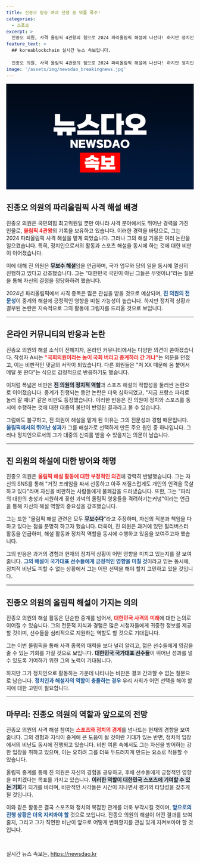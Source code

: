```yaml
---
title: 진종오 방송 여야 전쟁 중 악플 폭주!
categories:
  - 스포츠
excerpt: >
  진종오 의원, 사격 올림픽 4관왕의 힘으로 2024 파리올림픽 해설에 나선다! 하지만 정치인의 해설에 대한 논란과 비난이 끊이지 않고 있다. 무보수로 임하는 그의 발언에 귀추가 주목된다. 클릭해서 더 알아보세요!
feature_text: >
  ## koreablockchain 실시간 뉴스 속보입니다.

  진종오 의원, 사격 올림픽 4관왕의 힘으로 2024 파리올림픽 해설에 나선다! 하지만 정치인의 해설에 대한 논란과 비난이 끊이지 않고 있다. 무보수로 임하는 그의 발언에 귀추가 주목된다. 클릭해서 더 알아보세요!
image: '/assets/img/newsdao_breakingnews.jpg'
---
```


<p><img src="/assets/img/newsdao_breakingnews.jpg" alt="koreablockchain 속보" /></p>

<h2 data-ke-size="size26">진종오 의원의 파리올림픽 사격 해설 배경</h2>

<p data-ke-size="size16">진종오 의원은 국민의힘 최고위원일 뿐만 아니라 사격 분야에서도 뛰어난 경력을 가진 인물로, <b><span style="color: #ee2323;">올림픽 4관왕</span></b>의 기록을 보유하고 있습니다. 이러한 경력을 바탕으로, 그는 2024 파리올림픽 사격 해설을 맡게 되었습니다. 그러나 그의 해설 기용은 여러 논란을 일으켰습니다. 특히, 정치인으로서의 활동과 스포츠 해설을 동시에 하는 것에 대한 비판이 이어졌습니다.</p>

<p data-ke-size="size16">이에 대해 진 의원은 <b><span style="background-color: #21538527;">무보수 해설</span></b>임을 언급하며, 국가 업무와 당의 일을 동시에 열심히 진행하고 있다고 강조했습니다. 그는 "대한민국 국민이 아닌 그들은 무엇이냐"라는 질문을 통해 자신의 결정을 정당화하려 했습니다.</p>

<p data-ke-size="size16">2024년 파리올림픽에서 사격 종목은 많은 관심을 받을 것으로 예상되며, <b><span style="color: #1a5490;">진 의원의 전문성</span></b>이 중계와 해설에 긍정적인 영향을 미칠 가능성이 높습니다. 하지만 정치적 상황과 결부된 논란은 지속적으로 그의 활동에 그림자를 드리울 것으로 보입니다.</p>

<hr>

<h2 data-ke-size="size26">온라인 커뮤니티의 반응과 논란</h2>

<p data-ke-size="size16">진종오 의원의 해설 소식이 전해지자, 온라인 커뮤니티에서는 다양한 의견이 쏟아졌습니다. 작성자 A씨는 <b><span style="color: #ee2323;">"국회의원이라는 놈이 국회 버리고 중계하러 간 거냐"</span></b>는 의문을 던졌고, 이는 비판적인 댓글의 서막이 되었습니다. 다른 회원들은 "저 XX 때문에 옴 붙어서 메달 못 딴다"는 식으로 감정적으로 반응하기도 했습니다.</p>

<p data-ke-size="size16">이처럼 폭넓은 비판은 <b><span style="background-color: #21538527;">진 의원의 정치적 역할</span></b>과 스포츠 해설의 적합성을 둘러싼 논란으로 이어졌습니다. 중계가 진행되는 동안 논란은 더욱 심화되었고, "지금 프랑스 파리로 놀러 갈 때냐" 같은 비판도 등장했습니다. 이러한 반응은 진 의원이 정치와 스포츠를 동시에 수행하는 것에 대한 대중의 불만이 반영된 결과라고 볼 수 있습니다.</p>

<p data-ke-size="size16">그럼에도 불구하고, 진 의원이 해설을 맡게 된 이유는 그의 전문성과 경험 때문입니다. <b><span style="color: #1a5490;">올림픽에서의 뛰어난 성과</span></b>가 그를 해설가로 선택하게 만든 주요 원인 중 하나입니다. 그러나 정치인으로서의 그가 대중의 신뢰를 받을 수 있을지는 의문이 남습니다.</p>

<hr>

<h2 data-ke-size="size26">진 의원의 해설에 대한 방어와 해명</h2>

<p data-ke-size="size16">진종오 의원은 <b><span style="color: #ee2323;">올림픽 해설 활동에 대한 부정적인 의견</span></b>에 강력히 반발했습니다. 그는 자신의 SNS를 통해 "거짓 프레임을 짜서 선동하고 아주 저질스럽게도 개인의 인격을 묵살하고 있다"라며 자신을 비판하는 사람들에게 불쾌감을 드러냈습니다. 또한, 그는 "파리의 대한의 총성과 시원하게 꽂힌 과녁의 올림픽 영웅들을 격려하기는커녕"이라는 언급을 통해 자신의 해설 역할의 중요성을 강조했습니다.</p>

<p data-ke-size="size16">그는 또한 "올림픽 해설 관련은 모두 <b><span style="background-color: #21538527;">무보수다</span></b>"라고 주장하며, 자신의 직분과 책임을 다하고 있다는 점을 분명히 하고자 했습니다. 더욱이, 진 의원은 과거에 있던 필리버스터 활동을 언급하며, 해설 활동과 정치적 역할을 동시에 수행하고 있음을 보여주고자 했습니다.</p>

<p data-ke-size="size16">그의 반응은 과거의 경험과 현재의 정치적 상황이 어떤 영향을 미치고 있는지를 잘 보여줍니다. <b><span style="color: #1a5490;">그의 해설이 국가대표 선수들에게 긍정적인 영향을 미칠 것</span></b>이라고 믿는 동시에, 정치적 비난도 피할 수 없는 상황에서 그는 어떤 선택을 해야 할지 고민하고 있을 것입니다.</p>

<hr>

<h2 data-ke-size="size26">진종오 의원의 올림픽 해설이 가지는 의의</h2>

<p data-ke-size="size16">진종오 의원의 해설 활동은 단순한 중계를 넘어서, <b><span style="color: #ee2323;">대한민국 사격의 미래</span></b>에 대한 논의로 이어질 수 있습니다. 그의 전문적 지식과 경험은 많은 시청자들에게 귀중한 정보를 제공할 것이며, 선수들을 심리적으로 지원하는 역할도 할 것으로 기대됩니다.</p>

<p data-ke-size="size16">그는 이번 올림픽을 통해 사격 종목의 매력을 보다 널리 알리고, 젊은 선수들에게 영감을 줄 수 있는 기회를 가질 것으로 보입니다. <b><span style="background-color: #21538527;">대한민국 국가대표 선수들</span></b>이 뛰어난 성과를 낼 수 있도록 기여하기 위한 그의 노력이 기대됩니다.</p>

<p data-ke-size="size16">하지만 그가 정치인으로 활동하는 가운데 나타나는 비판은 결코 간과할 수 없는 질문으로 남습니다. <b><span style="color: #1a5490;">정치인과 해설자의 역할이 충돌하는 경우</span></b> 우리 사회가 어떤 선택을 해야 할지에 대한 고민이 필요합니다.</p>

<hr>

<h2 data-ke-size="size26">마무리: 진종오 의원의 역할과 앞으로의 전망</h2>

<p data-ke-size="size16">진종오 의원의 사격 해설 참여는 <b><span style="color: #ee2323;">스포츠와 정치의 경계</span></b>를 넘나드는 현재의 경향을 보여줍니다. 그의 경험과 지식이 중계에 큰 도움이 될 것이란 기대가 있는 반면, 정치적 입장에서의 비난도 동시에 진행되고 있습니다. 비판 여론 속에서도 그는 자신을 방어하는 강한 입장을 취하고 있으며, 이는 오히려 그를 더욱 두드러지게 만드는 요소로 작용할 수 있습니다.</p>

<p data-ke-size="size16">올림픽 중계를 통해 진 의원은 자신의 경험을 공유하고, 후배 선수들에게 긍정적인 영향을 미치겠다는 목표를 가지고 있습니다. <b><span style="background-color: #21538527;">이러한 역할이 대한민국 스포츠에 기여할 수 있는 기회</span></b>가 되기를 바라며, 비판적인 시각들은 시간이 지나면서 평가의 타당성을 갖추게 될 것입니다.</p>

<p data-ke-size="size16">이와 같은 활동은 결국 스포츠와 정치의 복잡한 관계를 더욱 부각시킬 것이며, <b><span style="color: #1a5490;">앞으로의 진행 상황은 더욱 지켜봐야 할</span></b> 것으로 보입니다. 진종오 의원의 해설이 어떤 결과를 보여줄지, 그리고 그가 직면한 비난이 앞으로 어떻게 변화할지를 관심 있게 지켜보아야 할 것입니다.</p>

<p data-ke-size="size16">&nbsp;</p>
실시간 뉴스 속보는, <a href="https://newsdao.kr" rel="dofollow">https://newsdao.kr</a>


